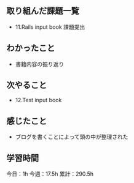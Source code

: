 ## 取り組んだ課題一覧

- 11.Rails input book 課題提出

## わかったこと

- 書籍内容の振り返り

## 次やること

- 12.Test input book

## 感じたこと

- ブログを書くことによって頭の中が整理された

## 学習時間

今日：1h
今週：17.5h
累計：290.5h
